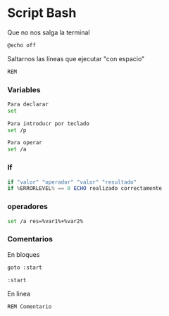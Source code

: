# Script Bash



Que no nos salga la terminal 

```powershell
@echo off
```







Saltarnos las líneas que ejecutar "con espacio"

````powershell
REM 
````



### Variables 

```` bash
Para declarar 
set

Para introducr por teclado 
set /p 

Para operar 
set /a 
````



### If

```powershell
if "valor" "operador" "valor" "resultado"
if %ERRORLEVEL% == 0 ECHO realizado correctamente
```



### operadores 

```bash
set /a res=%var1%+%var2%
```





### Comentarios



En bloques 

```bash
goto :start

:start
```

En linea 

````bash
REM Comentario 
````